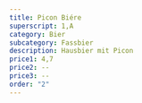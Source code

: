 ```yaml
---
title: Picon Biére
superscript: 1,A
category: Bier
subcategory: Fassbier
description: Hausbier mit Picon
price1: 4,7
price2: --
price3: --
order: "2"
---
```


